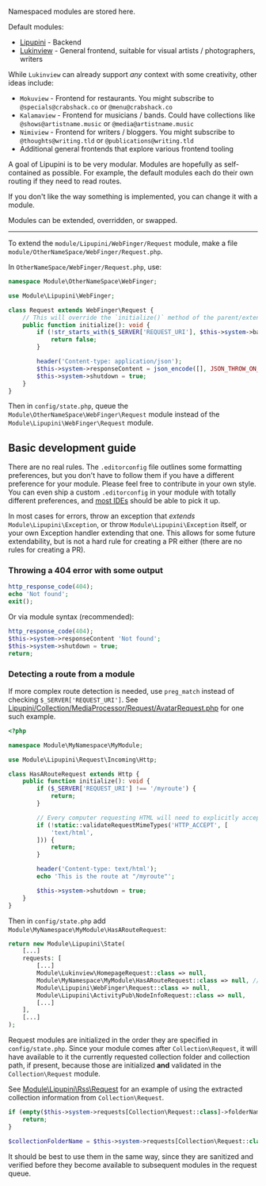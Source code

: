 Namespaced modules are stored here.

Default modules:

- [Lipupini](Lipupini) - Backend
- [Lukinview](Lukinview) - General frontend, suitable for visual artists / photographers, writers

While `Lukinview` can already support _any_ context with some creativity, other ideas include:

- `Mokuview` - Frontend for restaurants. You might subscribe to `@specials@crabshack.co` or `@menu@crabshack.co`
- `Kalamaview` - Frontend for musicians / bands. Could have collections like `@shows@artistname.music` or `@media@artistname.music`
- `Nimiview` - Frontend for writers / bloggers. You might subscribe to `@thoughts@writing.tld` or `@publications@writing.tld`
- Additional general frontends that explore various frontend tooling

A goal of Lipupini is to be very modular. Modules are hopefully as self-contained as possible. For example, the default modules each do their own routing if they need to read routes.

If you don't like the way something is implemented, you can change it with a module.

Modules can be extended, overridden, or swapped.

---

To extend the `module/Lipupini/WebFinger/Request` module, make a file `module/OtherNameSpace/WebFinger/Request.php`.

In `OtherNameSpace/WebFinger/Request.php`, use:

```php
namespace Module\OtherNameSpace\WebFinger;

use Module\Lipupini\WebFinger;

class Request extends WebFinger\Request {
	// This will override the `initialize()` method of the parent/extended WebFinger class
	public function initialize(): void {
		if (!str_starts_with($_SERVER['REQUEST_URI'], $this->system->baseUriPath . '.well-known/webfinger')) {
			return false;
		}

		header('Content-type: application/json');
		$this->system->responseContent = json_encode([], JSON_THROW_ON_ERROR | JSON_UNESCAPED_SLASHES);
		$this->system->shutdown = true;
	}
}
```

Then in `config/state.php`, queue the `Module\OtherNameSpace\WebFinger\Request` module instead of the `Module\Lipupini\WebFinger\Request` module.

## Basic development guide

There are no real rules. The `.editorconfig` file outlines some formatting preferences, but you don't have to follow them if you have a different preference for your module. Please feel free to contribute in your own style. You can even ship a custom `.editorconfig` in your module with totally different preferences, and [most IDEs](https://editorconfig.org/#pre-installed) should be able to pick it up.

In most cases for errors, throw an exception that _extends_ `Module\Lipupini\Exception`, or throw `Module\Lipupini\Exception` itself, or your own Exception handler extending that one. This allows for some future extendability, but is not a hard rule for creating a PR either (there are no rules for creating a PR).

### Throwing a 404 error with some output

```php
http_response_code(404);
echo 'Not found';
exit();
```

Or via module syntax (recommended):

```php
http_response_code(404);
$this->system->responseContent 'Not found';
$this->system->shutdown = true;
return;
```

### Detecting a route from a module

If more complex route detection is needed, use `preg_match` instead of checking `$_SERVER['REQUEST_URI']`. See [Lipupini/Collection/MediaProcessor/Request/AvatarRequest.php](Lipupini/Collection/MediaProcessor/Request/AvatarRequest.php) for one such example.

```php
<?php

namespace Module\MyNamespace\MyModule;

use Module\Lipupini\Request\Incoming\Http;

class HasARouteRequest extends Http {
	public function initialize(): void {
		if ($_SERVER['REQUEST_URI'] !== '/myroute') {
			return;
		}

		// Every computer requesting HTML will need to explicitly accept "text/html"?
		if (!static::validateRequestMimeTypes('HTTP_ACCEPT', [
			'text/html',
		])) {
			return;
		}

		header('Content-type: text/html');
		echo 'This is the route at "/myroute"';

		$this->system->shutdown = true;
	}
}
```

Then in `config/state.php` add `Module\MyNamespace\MyModule\HasARouteRequest`:

```php
return new Module\Lipupini\State(
	[...]
	requests: [
		[...]
		Module\Lukinview\HomepageRequest::class => null,
		Module\MyNamespace\MyModule\HasARouteRequest::class => null, // Here is your new module
		Module\Lipupini\WebFinger\Request::class => null,
		Module\Lipupini\ActivityPub\NodeInfoRequest::class => null,
		[...]
	],
	[...]
);
```

Request modules are initialized in the order they are specified in `config/state.php`. Since your module comes after `Collection\Request`, it will have available to it the currently requested collection folder and collection path, if present, because those are initialized **and** validated in the `Collection\Request` module.

See [Module\Lipupini\Rss\Request](Lipupini/Rss/Request.php) for an example of using the extracted collection information from `Collection\Request`.

```php
if (empty($this->system->requests[Collection\Request::class]->folderName)) {
	return;
}

$collectionFolderName = $this->system->requests[Collection\Request::class]->folderName;
```

It should be best to use them in the same way, since they are sanitized and verified before they become available to subsequent modules in the request queue.
